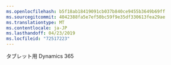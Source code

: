 ```yaml
---
ms.openlocfilehash: b5f18ab18419091cb037b840ce9455b3649b69ff
ms.sourcegitcommit: 4042388fa5e7ef50bc59f9e35df330613fea29ae
ms.translationtype: MT
ms.contentlocale: ja-JP
ms.lasthandoff: 04/23/2019
ms.locfileid: "72517223"
---
```

タブレット用 Dynamics 365